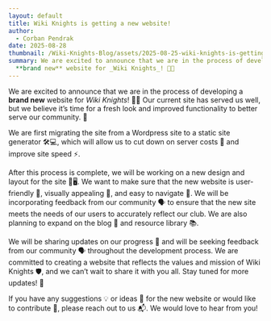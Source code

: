 ```yaml
---
layout: default
title: Wiki Knights is getting a new website!
author:
  - Corban Pendrak
date: 2025-08-28
thumbnail: /Wiki-Knights-Blog/assets/2025-08-25-wiki-knights-is-getting-a-new-website.png
summary: We are excited to announce that we are in the process of developing a
  **brand new** website for _Wiki Knights_! 🚀✨
---
```

We are excited to announce that we are in the process of developing a **brand new** website for _Wiki Knights_! 🚀✨ Our current site has served us well, but we believe it’s time for a fresh look and improved functionality to better serve our community. 🌟

We are first migrating the site from a Wordpress site to a static site generator 🛠️💻, which will allow us to cut down on server costs 💸 and improve site speed ⚡.

After this process is complete, we will be working on a new design and layout for the site 🎨🖥️. We want to make sure that the new website is user-friendly 🤝, visually appealing 👀, and easy to navigate 🧭. We will be incorporating feedback from our community 🗣️ to ensure that the new site meets the needs of our users to accurately reflect our club. We are also planning to expand on the blog 📝 and resource library 📚.

We will be sharing updates on our progress 📢 and will be seeking feedback from our community 🗣️ throughout the development process. We are committed to creating a website that reflects the values and mission of Wiki Knights 🛡️, and we can’t wait to share it with you all. Stay tuned for more updates! 🔔

If you have any suggestions 💡 or ideas 💭 for the new website or would like to contribute 🤝, please reach out to us 📬. We would love to hear from you!